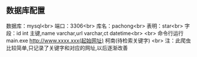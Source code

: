 数据库配置
---
数据库：mysql\<br>
端口：3306\<br>
库名：pachong\<br>
表明：star\<br>
字段：id int 主键,name varchar,url varchar,ct datetime\<br>
\<br>
命令行运行 main.exe http://www.xxxx.xxx(起始网址) 柯南(待检索关键字)
\<br>
注：此爬虫比较简单,只记录了关键字和对应的网址,以后逐渐改善
